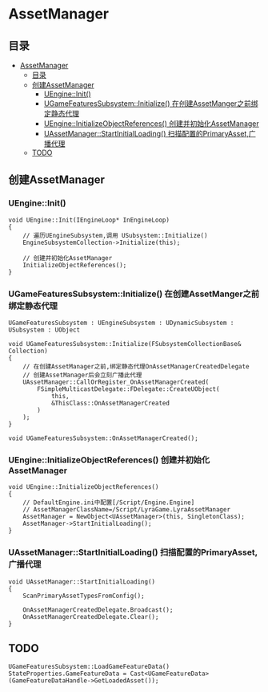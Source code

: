 # AssetManager
## 目录
- [AssetManager](#assetmanager)
  - [目录](#目录)
  - [创建AssetManager](#创建assetmanager)
    - [UEngine::Init()](#uengineinit)
    - [UGameFeaturesSubsystem::Initialize() 在创建AssetManger之前绑定静态代理](#ugamefeaturessubsysteminitialize-在创建assetmanger之前绑定静态代理)
    - [UEngine::InitializeObjectReferences() 创建并初始化AssetManager](#uengineinitializeobjectreferences-创建并初始化assetmanager)
    - [UAssetManager::StartInitialLoading() 扫描配置的PrimaryAsset,广播代理](#uassetmanagerstartinitialloading-扫描配置的primaryasset广播代理)
  - [TODO](#todo)

## 创建AssetManager
### UEngine::Init()
```
void UEngine::Init(IEngineLoop* InEngineLoop)
{
    // 遍历UEngineSubsystem,调用 USubsystem::Initialize()
    EngineSubsystemCollection->Initialize(this);

    // 创建并初始化AssetManager
    InitializeObjectReferences();
}
```

### UGameFeaturesSubsystem::Initialize() 在创建AssetManger之前绑定静态代理
```
UGameFeaturesSubsystem : UEngineSubsystem : UDynamicSubsystem : USubsystem : UObject

void UGameFeaturesSubsystem::Initialize(FSubsystemCollectionBase& Collection)
{
    // 在创建AssetManager之前,绑定静态代理OnAssetManagerCreatedDelegate
    // 创建AssetManager后会立刻广播此代理
    UAssetManager::CallOrRegister_OnAssetManagerCreated(
        FSimpleMulticastDelegate::FDelegate::CreateUObject(
            this, 
            &ThisClass::OnAssetManagerCreated
        )
    );
}

void UGameFeaturesSubsystem::OnAssetManagerCreated();
```

### UEngine::InitializeObjectReferences() 创建并初始化AssetManager
```
void UEngine::InitializeObjectReferences()
{
    // DefaultEngine.ini中配置[/Script/Engine.Engine]
    // AssetManagerClassName=/Script/LyraGame.LyraAssetManager
    AssetManager = NewObject<UAssetManager>(this, SingletonClass);
    AssetManager->StartInitialLoading();
}
```

### UAssetManager::StartInitialLoading() 扫描配置的PrimaryAsset,广播代理
```
void UAssetManager::StartInitialLoading()
{
	ScanPrimaryAssetTypesFromConfig();

	OnAssetManagerCreatedDelegate.Broadcast();
	OnAssetManagerCreatedDelegate.Clear();
}
```

## TODO
```
UGameFeaturesSubsystem::LoadGameFeatureData()
StateProperties.GameFeatureData = Cast<UGameFeatureData>(GameFeatureDataHandle->GetLoadedAsset());
```